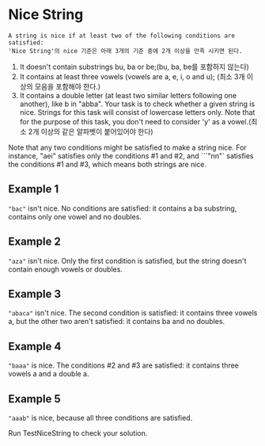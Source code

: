 # Nice String

```
A string is nice if at least two of the following conditions are satisfied:
'Nice String'의 nice 기준은 아래 3개의 기준 중에 2개 이상을 만족 시키면 된다.
```

1. It doesn't contain substrings bu, ba or be;(bu, ba, be를 포함하지 않는다)
2. It contains at least three vowels (vowels are a, e, i, o and u); (최소 3개 이상의 모음을 포함해야 한다.)
3. It contains a double letter (at least two similar letters following one another), like b in "abba".
Your task is to check whether a given string is nice. Strings for this task will consist of lowercase letters only. Note that for the purpose of this task, you don't need to consider 'y' as a vowel.(최소 2개 이상의 같은 알파벳이 붙어있어야 한다)

Note that any two conditions might be satisfied to make a string nice. For instance, "aei" satisfies only the conditions #1 and #2, and ```"nn"` satisfies the conditions #1 and #3, which means both strings are nice.

## Example 1

`"bac"` isn't nice. No conditions are satisfied: it contains a ba substring, contains only one vowel and no doubles.

## Example 2

`"aza"` isn't nice. Only the first condition is satisfied, but the string doesn't contain enough vowels or doubles.

## Example 3

`"abaca"` isn't nice. The second condition is satisfied: it contains three vowels a, but the other two aren't satisfied: it contains ba and no doubles.

## Example 4

`"baaa"` is nice. The conditions #2 and #3 are satisfied: it contains three vowels a and a double a.

## Example 5

`"aaab"` is nice, because all three conditions are satisfied.

Run TestNiceString to check your solution.
